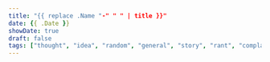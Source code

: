 ```yaml
---
title: "{{ replace .Name "-" " " | title }}"
date: {{ .Date }}
showDate: true
draft: false
tags: ["thought", "idea", "random", "general", "story", "rant", "complaint", "fountainpens", "newhorizons"]
---
```


